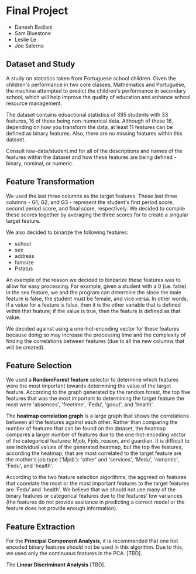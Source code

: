 # Final Project

* Danesh Badlani
* Sam Bluestone
* Leslie Le
* Joe Salerno


## Dataset and Study

A study on statistics taken from Portuguese school children. Given the children's performance in two core classes, Mathematics and Portuguese, the machine attempted to predict the children's performance in secondary school, which will help improve the quality of education and enhance school resource management.

The dataset contains eduactional statistics of 395 students with 33 features, 16 of these being non-numerical data. Although of these 16, depending on how you transform the data, at least 11 features can be defined as binary features. Also, there are no missing features within this dataset.

Consult raw-data/student.md for all of the descriptions and names of the features within the dataset and how these features are being defined - binary, nominal, or numeric. 


## Feature Transformation

We used the last three columns as the target features. These last three columns - G1, G2, and G3 - represent the student's first period score, second period score, and final score, respectively. We decided to compile these scores together by averaging the three scores for to create a singular target feature.

We also decided to binarize the following features:
* school
* sex
* address
* famsize
* Pstatus

An example of the reason we decided to binzarize these features was to allow for easy processing. For example, given a student with a 0 (i.e. false) in the sex feature, we and the program can determine the since the male feature is false, the student must be female, and vice versa. In other words, if a value for a feature is false, then it is the other variable that is defined within that feature; if the value is true, then the feature is defined as that value.

We decided against using a one-hot-encoding vector for these features because doing so may increase the processing time and the complexity of finding the correlations between features (due to all the new columns that will be created).


## Feature Selection

We used a **RandomForest feature** selector to determine which features were the most important towards determining the value of the target feature. According to the graph generated by the random forest, the top five features that was the most important to determining the target feature the most were 'absences', 'freetime', 'Fedu', 'goout', and 'health'.

The **heatmap correlation graph** is a large graph that shows the correlations between all the features against each other. Rather than comparing the number of features that can be found on the dataset, the heatmap compares a larger number of features due to the one-hot-encoding vector of the categorical features: Mjob,  Fjob, reason, and guardian. It is difficult to see individual values of the generated heatmap, but the top five features, according the heatmap, that are most correlated to the target feature are the mother's job type ('Mjob'): 'other' and 'services', 'Medu', 'romantic', 'Fedu', and 'health'.

According to the two feature selection algorithms, the aggreed on features that coorelate the most or the most important features to the target features are 'Fedu' and 'health'. We believe that we should not use many of the binary features or categorical features due to the features' low variances (the features do not provide assitance in predicting a correct model or the feature does not provide enough information).

## Feature Extraction

For the **Principal Component Analysis**, it is recommended that one hot encoded binary features should not be used in this algorithm. Due to this, we used only the continuous features in the PCA. [TBD].

The **Linear Discriminant Analysis** [TBD].
